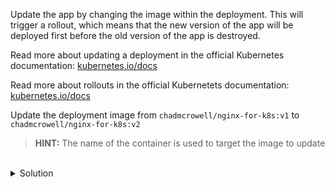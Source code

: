 Update the app by changing the image within the deployment. This will trigger a rollout, which means that the new version of the app will be deployed first before the old version of the app is destroyed.

Read more about updating a deployment in the official Kubernetes documentation: [kubernetes.io/docs](https://kubernetes.io/docs/concepts/workloads/controllers/deployment/#updating-a-deployment)

Read more about rollouts in the official Kubernetets documentation: [kubernetes.io/docs](https://kubernetes.io/docs/concepts/workloads/controllers/deployment/#rolling-back-a-deployment)

Update the deployment image from `chadmcrowell/nginx-for-k8s:v1` to `chadmcrowell/nginx-for-k8s:v2`

> **HINT:** The name of the container is used to target the image to update

<br>
<details><summary>Solution</summary>
<br>

Update the deployment image from `chadmcrowell/nginx-for-k8s:v1` to `chadmcrowell/nginx-for-k8s:v2`
```bash
k -n session283884 set image deploy scaler nginx-for-k8s=chadmcrowell/nginx-for-k8s:v2
```{{exec}}

View the new version of the app in a browser here: [read more](/etc/killercoda/host)

</details>